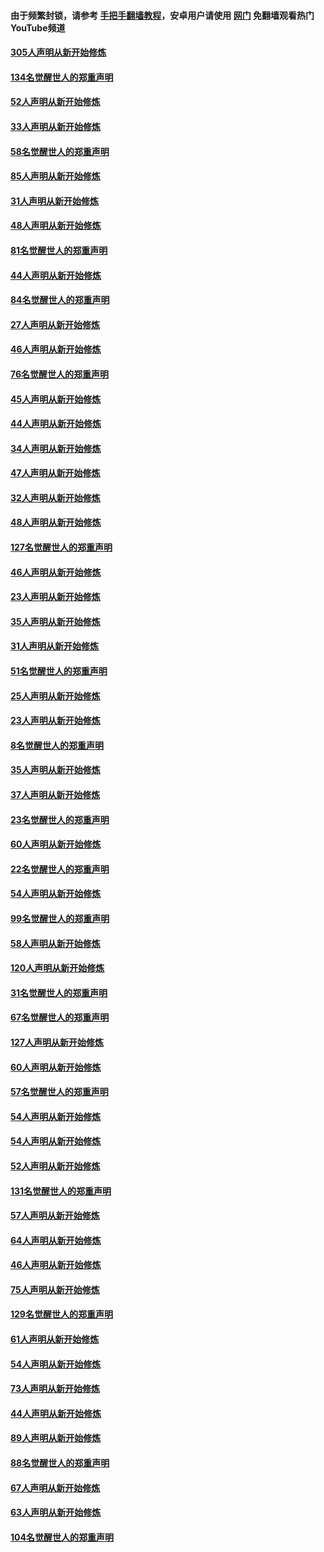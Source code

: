 #### 由于频繁封锁，请参考 [手把手翻墙教程](https://github.com/gfw-breaker/guides/wiki/)，安卓用户请使用 [网门](https://github.com/gfw-breaker/nogfw/blob/master/dl.md?t=03182000) 免翻墙观看热门YouTube频道 

#### [305人声明从新开始修炼](../pages/91/422153.md?t=03182000) 

#### [134名觉醒世人的郑重声明](../pages/91/422152.md?t=03182000) 

#### [52人声明从新开始修炼](../pages/91/421846.md?t=03182000) 

#### [33人声明从新开始修炼](../pages/91/421804.md?t=03182000) 

#### [58名觉醒世人的郑重声明](../pages/91/421845.md?t=03182000) 

#### [85人声明从新开始修炼](../pages/91/421769.md?t=03182000) 

#### [31人声明从新开始修炼](../pages/91/421763.md?t=03182000) 

#### [48人声明从新开始修炼](../pages/91/421605.md?t=03182000) 

#### [81名觉醒世人的郑重声明](../pages/91/421656.md?t=03182000) 

#### [44人声明从新开始修炼](../pages/91/421544.md?t=03182000) 

#### [84名觉醒世人的郑重声明](../pages/91/421543.md?t=03182000) 

#### [27人声明从新开始修炼](../pages/91/421465.md?t=03182000) 

#### [46人声明从新开始修炼](../pages/91/421454.md?t=03182000) 

#### [76名觉醒世人的郑重声明](../pages/91/421453.md?t=03182000) 

#### [45人声明从新开始修炼](../pages/91/421452.md?t=03182000) 

#### [44人声明从新开始修炼](../pages/91/421422.md?t=03182000) 

#### [34人声明从新开始修炼](../pages/91/421322.md?t=03182000) 

#### [47人声明从新开始修炼](../pages/91/421264.md?t=03182000) 

#### [32人声明从新开始修炼](../pages/91/421225.md?t=03182000) 

#### [48人声明从新开始修炼](../pages/91/421202.md?t=03182000) 

#### [127名觉醒世人的郑重声明](../pages/91/421224.md?t=03182000) 

#### [46人声明从新开始修炼](../pages/91/421203.md?t=03182000) 

#### [23人声明从新开始修炼](../pages/91/421138.md?t=03182000) 

#### [35人声明从新开始修炼](../pages/91/421122.md?t=03182000) 

#### [31人声明从新开始修炼](../pages/91/421081.md?t=03182000) 

#### [51名觉醒世人的郑重声明](../pages/91/421080.md?t=03182000) 

#### [25人声明从新开始修炼](../pages/91/421020.md?t=03182000) 

#### [23人声明从新开始修炼](../pages/91/420884.md?t=03182000) 

#### [8名觉醒世人的郑重声明](../pages/91/420883.md?t=03182000) 

#### [35人声明从新开始修炼](../pages/91/420809.md?t=03182000) 

#### [37人声明从新开始修炼](../pages/91/420766.md?t=03182000) 

#### [23名觉醒世人的郑重声明](../pages/91/420765.md?t=03182000) 

#### [60人声明从新开始修炼](../pages/91/420727.md?t=03182000) 

#### [22名觉醒世人的郑重声明](../pages/91/420726.md?t=03182000) 

#### [54人声明从新开始修炼](../pages/91/420529.md?t=03182000) 

#### [99名觉醒世人的郑重声明](../pages/91/420528.md?t=03182000) 

#### [58人声明从新开始修炼](../pages/91/420198.md?t=03182000) 

#### [120人声明从新开始修炼](../pages/91/420141.md?t=03182000) 

#### [31名觉醒世人的郑重声明](../pages/91/420197.md?t=03182000) 

#### [67名觉醒世人的郑重声明](../pages/91/420140.md?t=03182000) 

#### [127人声明从新开始修炼](../pages/91/420082.md?t=03182000) 

#### [60人声明从新开始修炼](../pages/91/420081.md?t=03182000) 

#### [57名觉醒世人的郑重声明](../pages/91/420080.md?t=03182000) 

#### [54人声明从新开始修炼](../pages/91/419533.md?t=03182000) 

#### [54人声明从新开始修炼](../pages/91/419532.md?t=03182000) 

#### [52人声明从新开始修炼](../pages/91/419531.md?t=03182000) 

#### [131名觉醒世人的郑重声明](../pages/91/419530.md?t=03182000) 

#### [57人声明从新开始修炼](../pages/91/419430.md?t=03182000) 

#### [64人声明从新开始修炼](../pages/91/419429.md?t=03182000) 

#### [46人声明从新开始修炼](../pages/91/419428.md?t=03182000) 

#### [75人声明从新开始修炼](../pages/91/419427.md?t=03182000) 

#### [129名觉醒世人的郑重声明](../pages/91/419426.md?t=03182000) 

#### [61人声明从新开始修炼](../pages/91/419198.md?t=03182000) 

#### [54人声明从新开始修炼](../pages/91/419197.md?t=03182000) 

#### [73人声明从新开始修炼](../pages/91/419196.md?t=03182000) 

#### [44人声明从新开始修炼](../pages/91/419075.md?t=03182000) 

#### [89人声明从新开始修炼](../pages/91/419074.md?t=03182000) 

#### [88名觉醒世人的郑重声明](../pages/91/419195.md?t=03182000) 

#### [67人声明从新开始修炼](../pages/91/419073.md?t=03182000) 

#### [63人声明从新开始修炼](../pages/91/419072.md?t=03182000) 

#### [104名觉醒世人的郑重声明](../pages/91/419071.md?t=03182000) 

